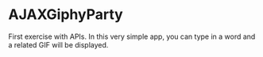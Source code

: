 # AJAXGiphyParty
First exercise with APIs. In this very simple app, you can type in a word and a related GIF will be displayed.
